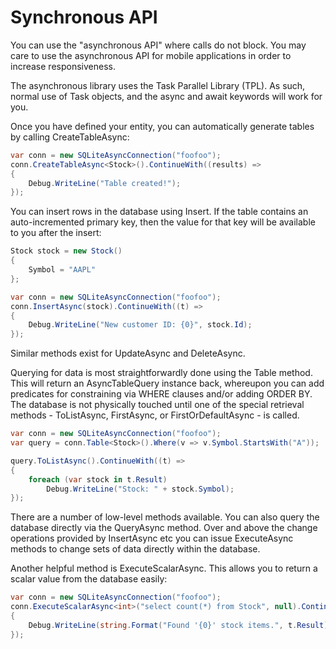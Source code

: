 ﻿# Synchronous API

  You can use the "asynchronous API" where calls do not block. You may care to use the asynchronous API for mobile applications in order to increase responsiveness.

  The asynchronous library uses the Task Parallel Library (TPL). As such, normal use of Task objects, and the async and await keywords will work for you.

  Once you have defined your entity, you can automatically generate tables by calling CreateTableAsync:

  ```c#
  var conn = new SQLiteAsyncConnection("foofoo");
  conn.CreateTableAsync<Stock>().ContinueWith((results) =>
  {
      Debug.WriteLine("Table created!");
  });
  ```

  You can insert rows in the database using Insert. If the table contains an auto-incremented primary key, then the value for that key will be available to you after the insert:

  ```c#
  Stock stock = new Stock()
  {
      Symbol = "AAPL"
  };
  
  var conn = new SQLiteAsyncConnection("foofoo");
  conn.InsertAsync(stock).ContinueWith((t) =>
  {
      Debug.WriteLine("New customer ID: {0}", stock.Id);
  });
  ```

  Similar methods exist for UpdateAsync and DeleteAsync.

  Querying for data is most straightforwardly done using the Table method. This will return an AsyncTableQuery instance back, whereupon you can add predicates for constraining via WHERE clauses and/or adding ORDER BY. The database is not physically touched until one of the special retrieval methods - ToListAsync, FirstAsync, or FirstOrDefaultAsync - is called.

  ```c#
  var conn = new SQLiteAsyncConnection("foofoo");
  var query = conn.Table<Stock>().Where(v => v.Symbol.StartsWith("A"));
  
  query.ToListAsync().ContinueWith((t) =>
  {
      foreach (var stock in t.Result)
          Debug.WriteLine("Stock: " + stock.Symbol);
  });
  ```

  There are a number of low-level methods available. You can also query the database directly via the QueryAsync method. Over and above the change operations provided by InsertAsync etc you can issue ExecuteAsync methods to change sets of data directly within the database.

  Another helpful method is ExecuteScalarAsync. This allows you to return a scalar value from the database easily:

  ```c#
  var conn = new SQLiteAsyncConnection("foofoo");
  conn.ExecuteScalarAsync<int>("select count(*) from Stock", null).ContinueWith((t) =>
  {
      Debug.WriteLine(string.Format("Found '{0}' stock items.", t.Result));
  });
  ```
